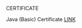 CERTIFICATE

Java (Basic) Certificate 
[LINK](https://www.hackerrank.com/certificates/75665af7a77e)
